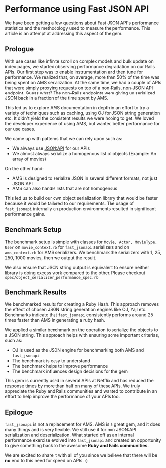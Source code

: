 # Performance using Fast JSON API

We have been getting a few questions about Fast JSON API's performance
statistics and the methodology used to measure the performance. This article is
an attempt at addressing this aspect of the gem.

## Prologue

With use cases like infinite scroll on complex models and bulk update on index
pages, we started observing performance degradation on our Rails APIs. Our
first step was to enable instrumentation and then tune for performance. We
realized that, on average, more than 50% of the time was being spent on AMS
serialization. At the same time, we had a couple of APIs that were simply
proxying requests on top of a non-Rails, non-JSON API endpoint. Guess what? The
non-Rails endpoints were giving us serialized JSON back in a fraction of the
time spent by AMS.

This led us to explore AMS documentation in depth in an effort to try a variety
of techniques such as caching, using OJ for JSON string generation etc. It
didn't yield the consistent results we were hoping to get. We loved the
developer experience of using AMS, but wanted better performance for our use
cases.

We came up with patterns that we can rely upon such as:

* We always use [JSON:API](https://jsonapi.org/) for our APIs
* We almost always serialize a homogenous list of objects (Example: An array of
  movies)

On the other hand:

* AMS is designed to serialize JSON in several different formats, not just
  JSON:API
* AMS can also handle lists that are not homogenous

This led us to build our own object serialization library that would be faster
because it would be tailored to our requirements. The usage of `fast_jsonapi`
internally on production environments resulted in significant performance
gains.

## Benchmark Setup

The benchmark setup is simple with classes for `Movie, Actor, MovieType, User`
on `movie_context.rb` for `fast_jsonapi` serializers and on `ams_context.rb`
for AMS serializers. We benchmark the serializers with 1, 25, 250, 1000 movies,
then we output the result.

We also ensure that JSON string output is equivalent to ensure neither library
is doing excess work compared to the other. Please checkout
`spec/object_serializer_performance_spec.rb`

## Benchmark Results

We benchmarked results for creating a Ruby Hash. This approach removes the
effect of chosen JSON string generation engines like OJ, Yajl etc. Benchmarks
indicate that `fast_jsonapi` consistently performs around 25 times faster
than AMS in generating a ruby hash.

We applied a similar benchmark on the operation to serialize the objects to a
JSON string. This approach helps with ensuring some important criterias, such
as:

* OJ is used as the JSON engine for benchmarking both AMS and `fast_jsonapi`
* The benchmark is easy to understand
* The benchmark helps to improve performance
* The benchmark influences design decisions for the gem

This gem is currently used in several APIs at Netflix and has reduced the
response times by more than half on many of these APIs. We truly appreciate the
Ruby and Rails communities and wanted to contribute in an effort to help
improve the performance of your APIs too.

## Epilogue

`fast_jsonapi` is not a replacement for AMS. AMS is a great gem, and it does
many things and is very flexible. We still use it for non JSON:API
serialization and deserialization. What started off as an internal performance
exercise evolved into `fast_jsonapi` and created an opportunity to give
something back to the awesome **Ruby and Rails communities**.

We are excited to share it with all of you since we believe that there will be
**no** end to this need for speed on APIs. :)
